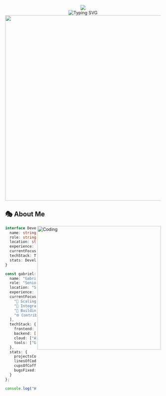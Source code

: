 <div align="center">
  <img src="https://capsule-render.vercel.app/api?type=waving&color=gradient&customColorList=0,2,2,5,30&height=300&section=header&text=Gabriel%20Baldassari&fontSize=90&fontColor=fff&animation=fadeIn&fontAlignY=38&desc=Senior%20Full%20Stack%20Developer%20%7C%20React%20Expert%20%7C%20TypeScript%20Enthusiast&descAlignY=51&descAlign=62" />
</div>

<div align="center">
  <img src="https://readme-typing-svg.herokuapp.com?font=Fira+Code&size=32&duration=2800&pause=2000&color=4FC3F7&center=true&vCenter=true&width=940&lines=🚀+Building+Digital+Experiences+That+Matter;💻+4%2B+Years+of+Full+Stack+Development;🌟+React+%7C+Next.js+%7C+TypeScript+%7C+Node.js;🎯+Passionate+About+Clean+Code+%26+Innovation;🔥+Always+Learning+%26+Growing" alt="Typing SVG" />
</div>

<div align="center">
  <img src="https://user-images.githubusercontent.com/74038190/225813708-98b745f2-7d22-48cf-9150-083f1b00d6c9.gif" width="600">
</div>

## 🎭 About Me

<img align="right" alt="Coding" width="400" src="https://user-images.githubusercontent.com/74038190/229223263-cf2e4b07-2615-4f87-9c38-e37600f8381a.gif">

```typescript
interface Developer {
  name: string;
  role: string;
  location: string;
  experience: string;
  currentFocus: string[];
  techStack: TechStack;
  stats: DeveloperStats;
}

const gabriel: Developer = {
  name: "Gabriel Baldassari",
  role: "Senior Full Stack Developer",
  location: "São Paulo, Brazil 🇧🇷",
  experience: "4+ years of building amazing products",
  currentFocus: [
    "🚀 Scaling applications to millions of users",
    "🤖 Integrating AI into web applications", 
    "📱 Building cross-platform mobile solutions",
    "🌐 Contributing to open source projects"
  ],
  techStack: {
    frontend: ["React", "Next.js", "TypeScript", "Tailwind"],
    backend: ["Node.js", "Python", "PostgreSQL", "Redis"],
    cloud: ["AWS", "Docker", "Kubernetes", "Vercel"],
    tools: ["Git", "VS Code", "Figma", "Postman"]
  },
  stats: {
    projectsCompleted: 50,
    linesOfCode: 500000,
    cupsOfCoffee: 2847,
    bugsFixed: 1337
  }
};

console.log("Welcome to my GitHub profile! 🎉");
